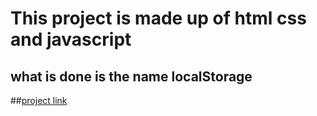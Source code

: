 
# This project is made up of html css and javascript

## what is done is the name localStorage

##[project link](https://sparkling-chebakia-a6fd5d.netlify.app/)
